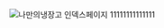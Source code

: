 ![나만의냉장고 인덱스페이지](https://github.com/WonjongYeon/BackEnd/assets/145513973/17022b3a-1db8-4055-b17a-445582a3854b)
11111111111111
